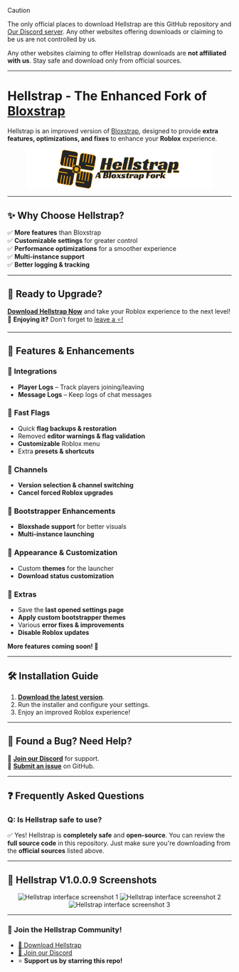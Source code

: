 > [!CAUTION]
> The only official places to download Hellstrap are this GitHub repository and [Our Discord server](https://discord.gg/UuxcfqPNnA). Any other websites offering downloads or claiming to be us are not controlled by us.

Any other websites claiming to offer Hellstrap downloads are **not affiliated with us**. Stay safe and download only from official sources.  

---

# **Hellstrap** - The Enhanced Fork of [Bloxstrap](https://github.com/bloxstraplabs/bloxstrap)  

Hellstrap is an improved version of [Bloxstrap](https://github.com/bloxstraplabs/bloxstrap), designed to provide **extra features, optimizations, and fixes** to enhance your **Roblox** experience.  

<p align="center">
   <img src="https://github.com/midaskira/Hellstrap/raw/main/Images/Hellstrap-full-light.png" width="420" alt="Hellstrap Light Mode">
</p>

---

## **✨ Why Choose Hellstrap?**  
✅ **More features** than Bloxstrap  
✅ **Customizable settings** for greater control  
✅ **Performance optimizations** for a smoother experience  
✅ **Multi-instance support**  
✅ **Better logging & tracking**  

---

## **📝 Ready to Upgrade?**  
[**Download Hellstrap Now**](https://github.com/midaskira/Hellstrap/releases) and take your Roblox experience to the next level!  
💖 **Enjoying it?** Don’t forget to [leave a ⭐!](https://github.com/midaskira/Hellstrap)  

---

## **🌟 Features & Enhancements**  

### 🔹 **Integrations**  
- **Player Logs** – Track players joining/leaving  
- **Message Logs** – Keep logs of chat messages  

### 🔹 **Fast Flags**  
- Quick **flag backups & restoration**  
- Removed **editor warnings & flag validation**  
- **Customizable** Roblox menu  
- Extra **presets & shortcuts**  

### 🔹 **Channels**  
- **Version selection & channel switching**  
- **Cancel forced Roblox upgrades**  

### 🔹 **Bootstrapper Enhancements**  
- **Bloxshade support** for better visuals  
- **Multi-instance launching**  

### 🔹 **Appearance & Customization**  
- Custom **themes** for the launcher  
- **Download status customization**  

### 🔹 **Extras**  
- Save the **last opened settings page**  
- **Apply custom bootstrapper themes**  
- Various **error fixes & improvements**  
- **Disable Roblox updates**  

**More features coming soon! 🚀**  

---

## **🛠️ Installation Guide**  
1. **[Download the latest version](https://github.com/midaskira/Hellstrap/releases)**.  
2. Run the installer and configure your settings.  
3. Enjoy an improved Roblox experience!  

---

## **🐞 Found a Bug? Need Help?**  
💬 **[Join our Discord](https://discord.gg/UuxcfqPNnA)** for support.  
📌 **[Submit an issue](https://github.com/midaskira/Hellstrap/issues)** on GitHub.  

---

## **❓ Frequently Asked Questions**  

### **Q: Is Hellstrap safe to use?**  
✅ Yes! Hellstrap is **completely safe** and **open-source**. You can review the **full source code** in this repository. Just make sure you're downloading from the **official sources** listed above.  

---

## **📸 Hellstrap V1.0.0.9 Screenshots**  
<p align="center">
    <img src="https://i.imgur.com/5lMtLOW.png" alt="Hellstrap interface screenshot 1">
    <img src="https://i.imgur.com/cFBmtfO.png" alt="Hellstrap interface screenshot 2">
    <img src="https://i.imgur.com/xYTZU7x.png" alt="Hellstrap interface screenshot 3">
</p>  

---

### **🌟 Join the Hellstrap Community!**  
- [📂 Download Hellstrap](https://github.com/midaskira/Hellstrap/releases)  
- [💬 Join our Discord](https://discord.gg/UuxcfqPNnA)  
- ⭐ **Support us by starring this repo!**  
